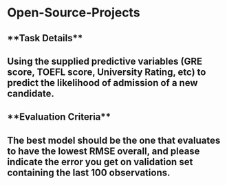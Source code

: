 # Open-Source-Projects
<h2> **Task Details**<h2>
Using the supplied predictive variables (GRE score, TOEFL score, University Rating, etc) to predict the likelihood of admission of a new candidate.

<h2>**Evaluation Criteria**<h2>
The best model should be the one that evaluates to have the lowest RMSE overall, and please indicate the error you get on validation set containing the last 100 observations.
